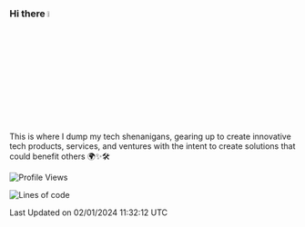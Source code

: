 ### Hi there <a href="#"><img src="https://media.giphy.com/media/hvRJCLFzcasrR4ia7z/giphy.gif" width="5%"></a>

This is where I dump my tech shenanigans, gearing up to create innovative tech products, services, and ventures with the intent to create solutions that could benefit others 🌍✨🛠️

<!--
📊 &nbsp;**This week I spent my time on**

![Wwakatime stats](https://github-readme-stats-taupe-two.vercel.app/api/wakatime?username=harshilshrma&hide_title=true&hide_border=true&langs_count=5&bg_color=00000000&text_color=777)
-->

<!--START_SECTION:waka-->
![Profile Views](http://img.shields.io/badge/Profile%20Views-29-blue)

![Lines of code](https://img.shields.io/badge/From%20Hello%20World%20I%27ve%20Written-2.4%20thousand%20lines%20of%20code-blue)


 Last Updated on 02/01/2024 11:32:12 UTC
<!--END_SECTION:waka-->

<!--
**harshilshrma/harshilshrma** is a ✨ _special_ ✨ repository because its `README.md` (this file) appears on your GitHub profile.

Here are some ideas to get you started:

- 🔭 I’m currently working on ...
- 🌱 I’m currently learning ...
- 👯 I’m looking to collaborate on ...
- 🤔 I’m looking for help with ...
- 💬 Ask me about ...
- 📫 How to reach me: ...
- 😄 Pronouns: ...
- ⚡ Fun fact: ...
-->
